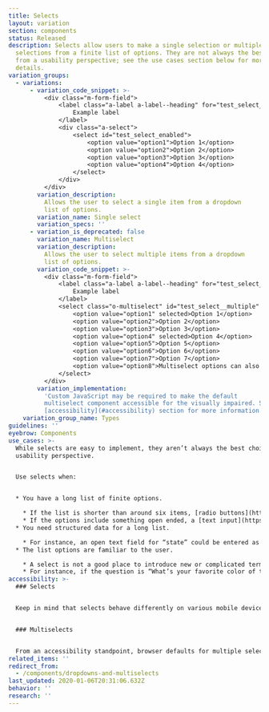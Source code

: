 ```yaml
---
title: Selects
layout: variation
section: components
status: Released
description: Selects allow users to make a single selection or multiple
  selections from a finite list of options. They are not always the best choice
  from a usability perspective; see the use cases section below for more
  details.
variation_groups:
  - variations:
      - variation_code_snippet: >-
          <div class="m-form-field">
              <label class="a-label a-label--heading" for="test_select_enabled">
                  Example label
              </label>
              <div class="a-select">
                  <select id="test_select_enabled">
                      <option value="option1">Option 1</option>
                      <option value="option2">Option 2</option>
                      <option value="option3">Option 3</option>
                      <option value="option4">Option 4</option>
                  </select>
              </div>
          </div>
        variation_description:
          Allows the user to select a single item from a dropdown
          list of options.
        variation_name: Single select
        variation_specs: ''
      - variation_is_deprecated: false
        variation_name: Multiselect
        variation_description:
          Allows the user to select multiple items from a dropdown
          list of options.
        variation_code_snippet: >-
          <div class="m-form-field">
              <label class="a-label a-label--heading" for="test_select__multiple">
                  Example label
              </label>
              <select class="o-multiselect" id="test_select__multiple" multiple>
                  <option value="option1" selected>Option 1</option>
                  <option value="option2">Option 2</option>
                  <option value="option3">Option 3</option>
                  <option value="option4" selected>Option 4</option>
                  <option value="option5">Option 5</option>
                  <option value="option6">Option 6</option>
                  <option value="option7">Option 7</option>
                  <option value="option8">Multiselect options can also contain long words like supercalifragilisticexpialidocious</option>
              </select>
          </div>
        variation_implementation:
          'Custom JavaScript may be required to make the default
          multiselect component accessible for the visually impaired. See the
          [accessibility](#accessibility) section for more information. '
    variation_group_name: Types
guidelines: ''
eyebrow: Components
use_cases: >-
  While selects are easy to implement, they aren’t always the best choice from a
  usability perspective.


  Use selects when:


  * You have a long list of finite options.

    * If the list is shorter than around six items, [radio buttons](https://cfpb.github.io/design-system/components/radio-buttons) or [checkboxes](https://cfpb.github.io/design-system/components/checkboxes) might work better.
    * If the options include something open ended, a [text input](https://cfpb.github.io/design-system/components/text-inputs) field is better.
  * You need structured data for a long list.

    * For instance, an open text field for “state” could be entered as Missouri or MO. So if this needs to be standardized, a select facilitates this standardization.
  * The list options are familiar to the user.

    * A select is not a good place to introduce new or complicated terms or concepts.
    * For instance, if the question is “What’s your favorite color of the rainbow,” a select could be a good choice. The options are familiar and there are more than six.
accessibility: >-
  ### Selects


  Keep in mind that selects behave differently on various mobile devices, taking up different amounts of real estate and requiring different interactions. Mobile also doesn’t allow for the use of typeahead to navigate quickly to an item in a list, so navigating long lists can be especially cumbersome.


  ### Multiselects


  From an accessibility standpoint, browser defaults for multiple select components require the use of a mouse (e.g. holding down the control key and clicking several items). The default components are a poor choice for the visually impaired. If a multiselect component is desired, use custom JavaScript to make it accessible.
related_items: ''
redirect_from:
  - /components/dropdowns-and-multiselects
last_updated: 2020-01-06T20:31:06.632Z
behavior: ''
research: ''
---
```


